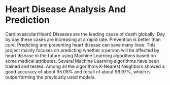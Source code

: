 # Heart Disease Analysis And Prediction
Cardiovascular(Heart) Diseases are the leading cause of death globally. Day by day these cases are increasing at a rapid rate. Prevention is better than cure. Predicting and preventing heart disease can save many lives. This project mainly focuses on predicting whether a person will be affected by heart disease in the future using Machine Learning algorithms based on some medical attributes. Several Machine Learning algorithms have been trained and tested. Among all the algorithms K-Nearest Neighbors showed a good accuracy of about 95.08% and recall of about 96.97%, which is outperforming the previously used models.
